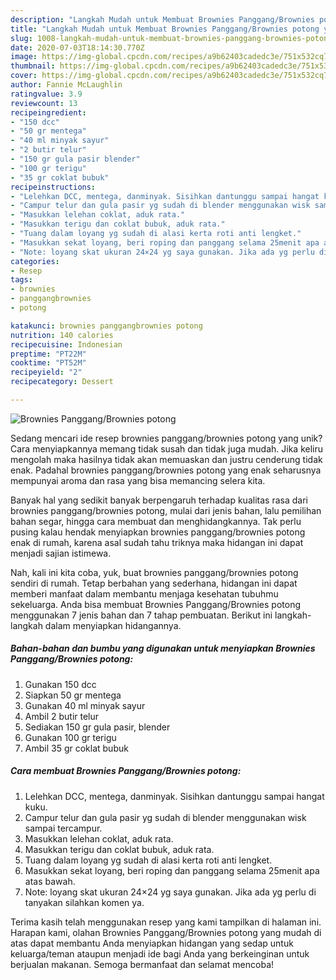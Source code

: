 ```yaml
---
description: "Langkah Mudah untuk Membuat Brownies Panggang/Brownies potong yang Lezat Sekali"
title: "Langkah Mudah untuk Membuat Brownies Panggang/Brownies potong yang Lezat Sekali"
slug: 1008-langkah-mudah-untuk-membuat-brownies-panggang-brownies-potong-yang-lezat-sekali
date: 2020-07-03T18:14:30.770Z
image: https://img-global.cpcdn.com/recipes/a9b62403cadedc3e/751x532cq70/brownies-panggangbrownies-potong-foto-resep-utama.jpg
thumbnail: https://img-global.cpcdn.com/recipes/a9b62403cadedc3e/751x532cq70/brownies-panggangbrownies-potong-foto-resep-utama.jpg
cover: https://img-global.cpcdn.com/recipes/a9b62403cadedc3e/751x532cq70/brownies-panggangbrownies-potong-foto-resep-utama.jpg
author: Fannie McLaughlin
ratingvalue: 3.9
reviewcount: 13
recipeingredient:
- "150 dcc"
- "50 gr mentega"
- "40 ml minyak sayur"
- "2 butir telur"
- "150 gr gula pasir blender"
- "100 gr terigu"
- "35 gr coklat bubuk"
recipeinstructions:
- "Lelehkan DCC, mentega, danminyak. Sisihkan dantunggu sampai hangat kuku."
- "Campur telur dan gula pasir yg sudah di blender menggunakan wisk sampai tercampur."
- "Masukkan lelehan coklat, aduk rata."
- "Masukkan terigu dan coklat bubuk, aduk rata."
- "Tuang dalam loyang yg sudah di alasi kerta roti anti lengket."
- "Masukkan sekat loyang, beri roping dan panggang selama 25menit apa atas bawah."
- "Note: loyang skat ukuran 24×24 yg saya gunakan. Jika ada yg perlu di tanyakan silahkan komen ya."
categories:
- Resep
tags:
- brownies
- panggangbrownies
- potong

katakunci: brownies panggangbrownies potong 
nutrition: 140 calories
recipecuisine: Indonesian
preptime: "PT22M"
cooktime: "PT52M"
recipeyield: "2"
recipecategory: Dessert

---
```



![Brownies Panggang/Brownies potong](https://img-global.cpcdn.com/recipes/a9b62403cadedc3e/751x532cq70/brownies-panggangbrownies-potong-foto-resep-utama.jpg)

Sedang mencari ide resep brownies panggang/brownies potong yang unik? Cara menyiapkannya memang tidak susah dan tidak juga mudah. Jika keliru mengolah maka hasilnya tidak akan memuaskan dan justru cenderung tidak enak. Padahal brownies panggang/brownies potong yang enak seharusnya mempunyai aroma dan rasa yang bisa memancing selera kita.

Banyak hal yang sedikit banyak berpengaruh terhadap kualitas rasa dari brownies panggang/brownies potong, mulai dari jenis bahan, lalu pemilihan bahan segar, hingga cara membuat dan menghidangkannya. Tak perlu pusing kalau hendak menyiapkan brownies panggang/brownies potong enak di rumah, karena asal sudah tahu triknya maka hidangan ini dapat menjadi sajian istimewa.




Nah, kali ini kita coba, yuk, buat brownies panggang/brownies potong sendiri di rumah. Tetap berbahan yang sederhana, hidangan ini dapat memberi manfaat dalam membantu menjaga kesehatan tubuhmu sekeluarga. Anda bisa membuat Brownies Panggang/Brownies potong menggunakan 7 jenis bahan dan 7 tahap pembuatan. Berikut ini langkah-langkah dalam menyiapkan hidangannya.

<!--inarticleads1-->

##### Bahan-bahan dan bumbu yang digunakan untuk menyiapkan Brownies Panggang/Brownies potong:

1. Gunakan 150 dcc
1. Siapkan 50 gr mentega
1. Gunakan 40 ml minyak sayur
1. Ambil 2 butir telur
1. Sediakan 150 gr gula pasir, blender
1. Gunakan 100 gr terigu
1. Ambil 35 gr coklat bubuk




<!--inarticleads2-->

##### Cara membuat Brownies Panggang/Brownies potong:

1. Lelehkan DCC, mentega, danminyak. Sisihkan dantunggu sampai hangat kuku.
1. Campur telur dan gula pasir yg sudah di blender menggunakan wisk sampai tercampur.
1. Masukkan lelehan coklat, aduk rata.
1. Masukkan terigu dan coklat bubuk, aduk rata.
1. Tuang dalam loyang yg sudah di alasi kerta roti anti lengket.
1. Masukkan sekat loyang, beri roping dan panggang selama 25menit apa atas bawah.
1. Note: loyang skat ukuran 24×24 yg saya gunakan. Jika ada yg perlu di tanyakan silahkan komen ya.




Terima kasih telah menggunakan resep yang kami tampilkan di halaman ini. Harapan kami, olahan Brownies Panggang/Brownies potong yang mudah di atas dapat membantu Anda menyiapkan hidangan yang sedap untuk keluarga/teman ataupun menjadi ide bagi Anda yang berkeinginan untuk berjualan makanan. Semoga bermanfaat dan selamat mencoba!
